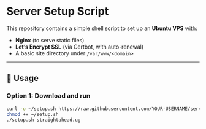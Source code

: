 # Server Setup Script

This repository contains a simple shell script to set up an **Ubuntu VPS** with:

- **Nginx** (to serve static files)
- **Let’s Encrypt SSL** (via Certbot, with auto-renewal)
- A basic site directory under `/var/www/<domain>`

---

## 🚀 Usage

### Option 1: Download and run
```bash
curl -o ~/setup.sh https://raw.githubusercontent.com/YOUR-USERNAME/server-setup/main/setup.sh
chmod +x ~/setup.sh
./setup.sh straightahead.ug
